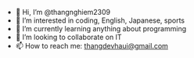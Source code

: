 - 👋 Hi, I’m @thangnghiem2309
- 👀 I’m interested in coding, English, Japanese, sports
- 🌱 I’m currently learning anything about programming
- 💞️ I’m looking to collaborate on IT
- 📫 How to reach me: thangdevhaui@gmail.com

<!---
thangnghiem2309/thangnghiem2309 is a ✨ special ✨ repository because its `README.md` (this file) appears on your GitHub profile.
You can click the Preview link to take a look at your changes.
--->
